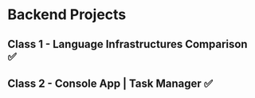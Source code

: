 # Backend Projects


## Class 1 - Language Infrastructures Comparison ✅
## Class 2 - Console App | Task Manager  ✅